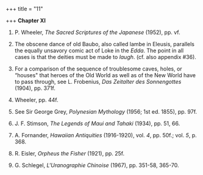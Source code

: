 +++
title = "11"

+++
**Chapter XI**  


1. P. Wheeler, *The Sacred Scriptures of the Japanese* \(1952\), pp. vf.

2. The obscene dance of old Baubo, also called lambe in Eleusis, parallels the equally unsavory comic act of Loke in the *Edda*. The point in all cases is that the deities must be made to *laugh*. \(cf. also appendix \#36\).

3. For a comparison of the sequence of troublesome caves, holes, or “houses" that heroes of the Old World as well as of the New World have to pass through, see L. Frobenius, *Das Zeitalter des Sonnengottes* \(1904\), pp. 371f.

4. Wheeler, pp. 44f.

5. See Sir George Grey, *Polynesian Mythology* \(1956; 1st ed. 1855\), pp. 97f.

6. J. F. Stimson, *The Legends of Maui and Tahaki* \(1934\), pp. 51, 66.

7. A. Fornander, *Hawaiian Antiquities* \(1916-1920\), vol. *4*, pp. 50f.; vol. *5*, p. 368.

8. R. Eisler, *Orpheus the Fisher* \(1921\), pp. 25f.

9. G. Schlegel, *L'Uranographie Chinoise* \(1967\), pp. 351-58, 365-70.



